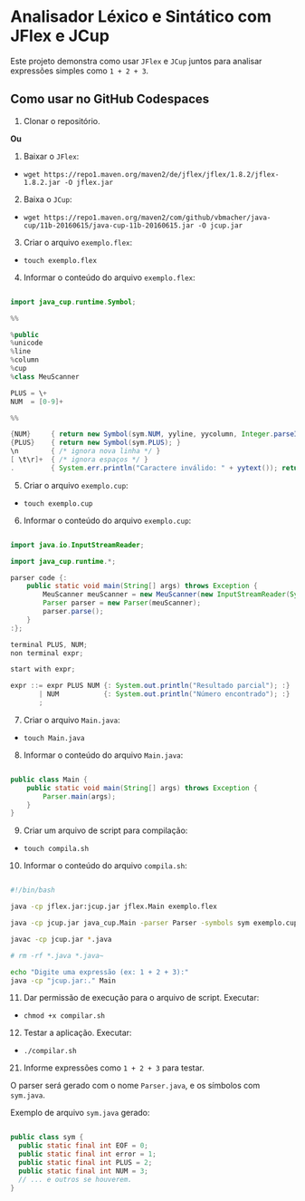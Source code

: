 # Analisador Léxico e Sintático com JFlex e JCup

Este projeto demonstra como usar `JFlex` e `JCup` juntos para analisar expressões simples como `1 + 2 + 3`.

## Como usar no GitHub Codespaces

1. Clonar o repositório.

<strong>Ou</strong>

1. Baixar o `JFlex`:
- `wget https://repo1.maven.org/maven2/de/jflex/jflex/1.8.2/jflex-1.8.2.jar -O jflex.jar`

2. Baixa o `JCup`:
- `wget https://repo1.maven.org/maven2/com/github/vbmacher/java-cup/11b-20160615/java-cup-11b-20160615.jar -O jcup.jar`

3. Criar o arquivo `exemplo.flex`:
- `touch exemplo.flex`

4. Informar o conteúdo do arquivo `exemplo.flex`:
```java

import java_cup.runtime.Symbol;

%%

%public
%unicode
%line
%column
%cup
%class MeuScanner

PLUS = \+
NUM  = [0-9]+

%%

{NUM}     { return new Symbol(sym.NUM, yyline, yycolumn, Integer.parseInt(yytext())); }
{PLUS}    { return new Symbol(sym.PLUS); }
\n        { /* ignora nova linha */ }
[ \t\r]+  { /* ignora espaços */ }
.         { System.err.println("Caractere inválido: " + yytext()); return null; }

```

5. Criar o arquivo `exemplo.cup`:
- `touch exemplo.cup`

6. Informar o conteúdo do arquivo `exemplo.cup`:
```java

import java.io.InputStreamReader;

import java_cup.runtime.*;

parser code {: 
    public static void main(String[] args) throws Exception {
        MeuScanner meuScanner = new MeuScanner(new InputStreamReader(System.in));
        Parser parser = new Parser(meuScanner);
        parser.parse();
    }
:};

terminal PLUS, NUM;
non terminal expr;

start with expr;

expr ::= expr PLUS NUM {: System.out.println("Resultado parcial"); :}
       | NUM           {: System.out.println("Número encontrado"); :}
       ;

```

7. Criar o arquivo `Main.java`:
- `touch Main.java`

8. Informar o conteúdo do arquivo `Main.java`:
```java

public class Main {
    public static void main(String[] args) throws Exception {
        Parser.main(args);
    }
}

```

9. Criar um arquivo de script para compilação:
- `touch compila.sh`

10. Informar o conteúdo do arquivo `compila.sh`:
```bash

#!/bin/bash

java -cp jflex.jar:jcup.jar jflex.Main exemplo.flex

java -cp jcup.jar java_cup.Main -parser Parser -symbols sym exemplo.cup

javac -cp jcup.jar *.java

# rm -rf *.java *.java~

echo "Digite uma expressão (ex: 1 + 2 + 3):"
java -cp "jcup.jar:." Main

```
11. Dar permissão de execução para o arquivo de script. Executar:
- `chmod +x compilar.sh`

12. Testar a aplicação. Executar:
- `./compilar.sh`

21. Informe expressões como `1 + 2 + 3` para testar.


O parser será gerado com o nome `Parser.java`, e os símbolos com `sym.java`.

Exemplo de arquivo `sym.java` gerado:
```java

public class sym {
  public static final int EOF = 0;
  public static final int error = 1;
  public static final int PLUS = 2;
  public static final int NUM = 3;
  // ... e outros se houverem.
}

```
